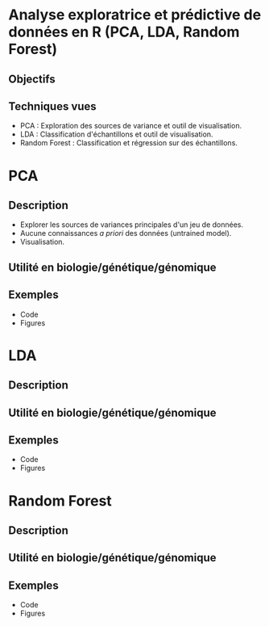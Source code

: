 # Analyse exploratrice et prédictive de données en R (PCA, LDA, Random Forest)

## Objectifs

## Techniques vues
- PCA : Exploration des sources de variance et outil de visualisation.
- LDA : Classification d'échantillons et outil de visualisation.
- Random Forest : Classification et régression sur des échantillons.

# PCA

## Description
- Explorer les sources de variances principales d'un jeu de données.
- Aucune connaissances *a priori* des données (untrained model).
- Visualisation.

## Utilité en biologie/génétique/génomique

## Exemples
- Code
- Figures

# LDA

## Description

## Utilité en biologie/génétique/génomique

## Exemples
- Code
- Figures

# Random Forest

## Description

## Utilité en biologie/génétique/génomique

## Exemples
- Code
- Figures

